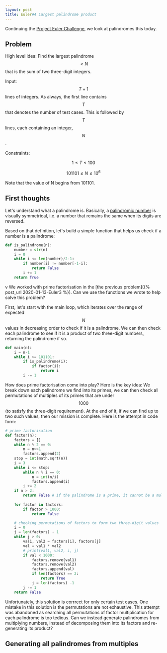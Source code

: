 ```yaml
---
layout: post
title: Euler#4 Largest palindrome product
---
```


Continuing the [Project Euler Challenge](https://projecteuler.net/), we look at palindromes this today.

## Problem
High level idea: Find the largest palindrome $$<N$$ that is the sum of two three-digit integers.

Input: $$T+1$$ lines of integers. As always, the first line contains $$T$$ that denotes the number of test cases. This is followed by $$T$$ lines, each containing an integer, $$N$$.

Constraints:

$$1 \leq T \leq 100$$

$$101101 \leq N \leq 10^6$$

Note that the value of N begins from 101101.

## First thoughts
Let's understand what a palindrome is. Basically, a [palindromic number](https://en.wikipedia.org/wiki/Palindromic_number) is visually symmetrical, i.e. a number that remains the same when its digits are reversed.

Based on that definition, let's build a simple function that helps us check if a number is a palindrome:

```python
def is_palindrome(n):
    number = str(n)
    i = 0
    while i <= len(number)/2-1:
        if number[i] != number[-1-i]:
            return False
        i += 1
    return True
```

v
We worked with prime factorisation in the [the previous problem]({% post_url 2020-01-13-Euler3 %}). Can we use the functions we wrote to help solve this problem?

First, let's start with the main loop, which iterates over the range of expected $$N$$ values in decreasing order to check if it is a palindrome. We can then check each palindrome to see if it is a product of two three-digit numbers, returning the palindrome if so.

```python
def main(n):
    i = n-1
    while i >= 101101:
        if is_palindrome(i):
            if factor(i):
                return i
        i -= 1
```

How does prime factorisation come into play? Here is the key idea: We break down each palindrome we find into its primes, we can then check all permutations of multiples of its primes that are under $$1000$$ (to satisfy the three-digit requirement). At the end of it, if we can find up to two such values, then our mission is complete. Here is the attempt in code form:

```python
# prime factorisation
def factor(n):
    factors = []
    while n % 2 == 0:
        n = n>>1
        factors.append(2)
    stop = int(math.sqrt(n))
    i = 3
    while i <= stop:
        while n % i == 0:
            n = int(n/i)
            factors.append(i)
        i += 2
    if n > 2:
        return False # if the palindrome is a prime, it cannot be a multiple of three-digit numbers
        
    for factor in factors:
        if factor > 1000:
            return False

    # checking permutations of factors to form two three-digit values
    i = 0
    j = len(factors) - 1
    while j > 0:
        val1, val2 = factors[i], factors[j]
        val = val1 * val2
        # print(val1, val2, i, j)
        if val < 1000:
            factors.remove(val1)
            factors.remove(val2)
            factors.append(val)
            if len(factors) == 2:
                return True
            j = len(factors) -1
        j -= 1
    return False
```
Unfortunately, this solution is corrrect for only certain test cases. One mistake in this solution is the permutations are not exhaustive. This attempt was abandoned as searching all permutations of factor multiplication for each palindrome is too tedious. Can we instead generate palindromes from multiplying numbers, instead of decomposing them into its factors and re-generating its product?

## Generating all palindromes from multiples

